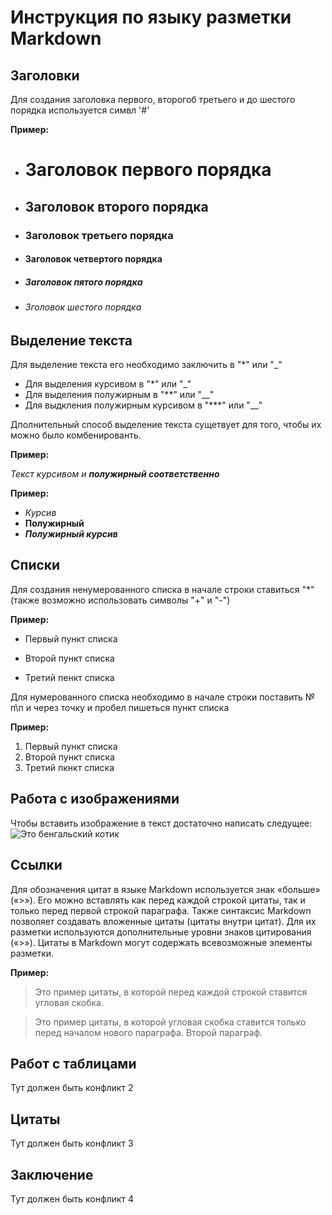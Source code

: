 # Инструкция по языку разметки Markdown

## Заголовки
Для создания заголовка первого, второгоб третьего и до шестого порядка используется симвл '#'

**Пример:**
* # Заголовок первого порядка
* ## Заголовок второго порядка
* ### Заголовок третьего порядка
* #### Заголовок четвертого порядка
* ##### Заголовок пятого порядка
* ###### Зголовок шестого порядка

## Выделение текста
Для выделение текста его необходимо заключить в "*" или "_"

* Для выделения курсивом в "*" или "_"
* Для выделения полужирным в "**" или "__"
* Для выдкления полужирным курсивом в "***" или "__"

Дполнительный способ выделение текста сущетвует для того, чтобы их можно было комбенированть.

**Пример:**

_Текст курсивом и **полужирный соответственно**_

**Пример:**
* *Курсив*
* **Полужирный**
* ***Полужирный курсив***
 
## Списки
Для создания ненумерованного списка в начале строки ставиться "*" (также возможно использовать символы "+" и "-")

**Пример:**
- Первый пункт списка
* Второй пункт списка 
+ Третий пенкт списка

Для нумерованного списка необходимо в начале строки поставить № п\п и через точку и пробел пишеться пункт списка

**Пример:** 
1. Первый пункт списка
2. Второй пункт списка
3. Третий пкнкт списка

## Работа с изображениями

Чтобы вставить изображение в текст достаточно написать следущее: ![Это бенгальский котик](Cat.jpg)

## Cсылки

Для обозначения цитат в языке Markdown используется знак «больше» («>»). Его можно вставлять как перед каждой строкой цитаты, так и только перед первой строкой параграфа. Также синтаксис Markdown позволяет создавать вложенные цитаты (цитаты внутри цитат). Для их разметки используются дополнительные уровни знаков цитирования («>»). Цитаты в Markdown могут содержать всевозможные элементы разметки.

**Пример:**
>Это пример цитаты,
>в которой перед каждой строкой
>ставится угловая скобка.

>Это пример цитаты,
в которой угловая скобка
ставится только перед началом нового параграфа.
>Второй параграф.

## Работ с таблицами

Тут должен быть конфликт 2

## Цитаты

Тут должен быть конфликт 3

## Заключение

Тут должен быть конфликт 4